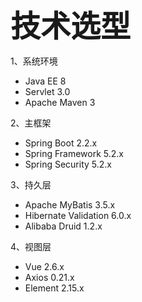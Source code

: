 <font size=8>**技术选型**</font>

1、系统环境

- Java EE 8
- Servlet 3.0
- Apache Maven 3

2、主框架

- Spring Boot 2.2.x
- Spring Framework 5.2.x
- Spring Security 5.2.x

3、持久层

- Apache MyBatis 3.5.x
- Hibernate Validation 6.0.x
- Alibaba Druid 1.2.x

4、视图层

- Vue 2.6.x
- Axios 0.21.x
- Element 2.15.x